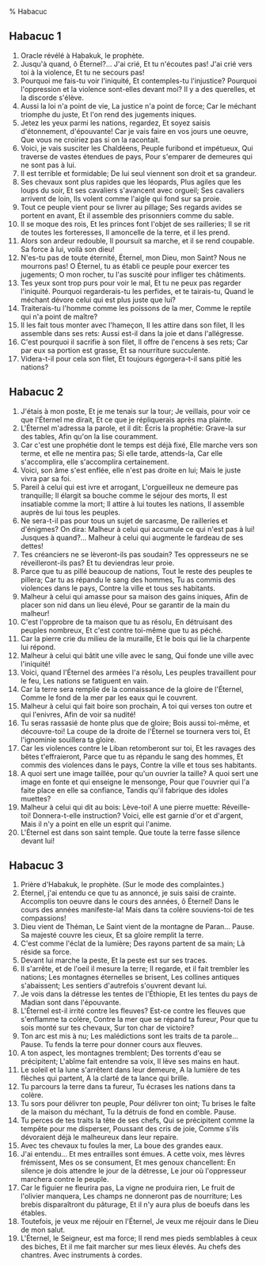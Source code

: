 % Habacuc

## Habacuc 1
1. Oracle r&eacute;v&eacute;l&eacute; &agrave; Habakuk, le proph&egrave;te.
2. Jusqu'&agrave; quand, &ocirc; &Eacute;ternel?... J'ai cri&eacute;, Et tu n'&eacute;coutes pas! J'ai cri&eacute; vers toi &agrave; la violence, Et tu ne secours pas!
3. Pourquoi me fais-tu voir l'iniquit&eacute;, Et contemples-tu l'injustice? Pourquoi l'oppression et la violence sont-elles devant moi? Il y a des querelles, et la discorde s'&eacute;l&egrave;ve.
4. Aussi la loi n'a point de vie, La justice n'a point de force; Car le m&eacute;chant triomphe du juste, Et l'on rend des jugements iniques.
5. Jetez les yeux parmi les nations, regardez, Et soyez saisis d'&eacute;tonnement, d'&eacute;pouvante! Car je vais faire en vos jours une oeuvre, Que vous ne croiriez pas si on la racontait.
6. Voici, je vais susciter les Chald&eacute;ens, Peuple furibond et imp&eacute;tueux, Qui traverse de vastes &eacute;tendues de pays, Pour s'emparer de demeures qui ne sont pas &agrave; lui.
7. Il est terrible et formidable; De lui seul viennent son droit et sa grandeur.
8. Ses chevaux sont plus rapides que les l&eacute;opards, Plus agiles que les loups du soir, Et ses cavaliers s'avancent avec orgueil; Ses cavaliers arrivent de loin, Ils volent comme l'aigle qui fond sur sa proie.
9. Tout ce peuple vient pour se livrer au pillage; Ses regards avides se portent en avant, Et il assemble des prisonniers comme du sable.
10. Il se moque des rois, Et les princes font l'objet de ses railleries; Il se rit de toutes les forteresses, Il amoncelle de la terre, et il les prend.
11. Alors son ardeur redouble, Il poursuit sa marche, et il se rend coupable. Sa force &agrave; lui, voil&agrave; son dieu!
12. N'es-tu pas de toute &eacute;ternit&eacute;, &Eacute;ternel, mon Dieu, mon Saint? Nous ne mourrons pas! O &Eacute;ternel, tu as &eacute;tabli ce peuple pour exercer tes jugements; O mon rocher, tu l'as suscit&eacute; pour infliger tes ch&acirc;timents.
13. Tes yeux sont trop purs pour voir le mal, Et tu ne peux pas regarder l'iniquit&eacute;. Pourquoi regarderais-tu les perfides, et te tairais-tu, Quand le m&eacute;chant d&eacute;vore celui qui est plus juste que lui?
14. Traiterais-tu l'homme comme les poissons de la mer, Comme le reptile qui n'a point de ma&icirc;tre?
15. Il les fait tous monter avec l'hame&ccedil;on, Il les attire dans son filet, Il les assemble dans ses rets: Aussi est-il dans la joie et dans l'all&eacute;gresse.
16. C'est pourquoi il sacrifie &agrave; son filet, Il offre de l'encens &agrave; ses rets; Car par eux sa portion est grasse, Et sa nourriture succulente.
17. Videra-t-il pour cela son filet, Et toujours &eacute;gorgera-t-il sans piti&eacute; les nations?

## Habacuc 2
1. J'&eacute;tais &agrave; mon poste, Et je me tenais sur la tour; Je veillais, pour voir ce que l'&Eacute;ternel me dirait, Et ce que je r&eacute;pliquerais apr&egrave;s ma plainte.
2. L'&Eacute;ternel m'adressa la parole, et il dit: &Eacute;cris la proph&eacute;tie: Grave-la sur des tables, Afin qu'on la lise couramment.
3. Car c'est une proph&eacute;tie dont le temps est d&eacute;j&agrave; fix&eacute;, Elle marche vers son terme, et elle ne mentira pas; Si elle tarde, attends-la, Car elle s'accomplira, elle s'accomplira certainement.
4. Voici, son &acirc;me s'est enfl&eacute;e, elle n'est pas droite en lui; Mais le juste vivra par sa foi.
5. Pareil &agrave; celui qui est ivre et arrogant, L'orgueilleux ne demeure pas tranquille; Il &eacute;largit sa bouche comme le s&eacute;jour des morts, Il est insatiable comme la mort; Il attire &agrave; lui toutes les nations, Il assemble aupr&egrave;s de lui tous les peuples.
6. Ne sera-t-il pas pour tous un sujet de sarcasme, De railleries et d'&eacute;nigmes? On dira: Malheur &agrave; celui qui accumule ce qui n'est pas &agrave; lui! Jusques &agrave; quand?... Malheur &agrave; celui qui augmente le fardeau de ses dettes!
7. Tes cr&eacute;anciers ne se l&egrave;veront-ils pas soudain? Tes oppresseurs ne se r&eacute;veilleront-ils pas? Et tu deviendras leur proie.
8. Parce que tu as pill&eacute; beaucoup de nations, Tout le reste des peuples te pillera; Car tu as r&eacute;pandu le sang des hommes, Tu as commis des violences dans le pays, Contre la ville et tous ses habitants.
9. Malheur &agrave; celui qui amasse pour sa maison des gains iniques, Afin de placer son nid dans un lieu &eacute;lev&eacute;, Pour se garantir de la main du malheur!
10. C'est l'opprobre de ta maison que tu as r&eacute;solu, En d&eacute;truisant des peuples nombreux, Et c'est contre toi-m&ecirc;me que tu as p&eacute;ch&eacute;.
11. Car la pierre crie du milieu de la muraille, Et le bois qui lie la charpente lui r&eacute;pond.
12. Malheur &agrave; celui qui b&acirc;tit une ville avec le sang, Qui fonde une ville avec l'iniquit&eacute;!
13. Voici, quand l'&Eacute;ternel des arm&eacute;es l'a r&eacute;solu, Les peuples travaillent pour le feu, Les nations se fatiguent en vain.
14. Car la terre sera remplie de la connaissance de la gloire de l'&Eacute;ternel, Comme le fond de la mer par les eaux qui le couvrent.
15. Malheur &agrave; celui qui fait boire son prochain, A toi qui verses ton outre et qui l'enivres, Afin de voir sa nudit&eacute;!
16. Tu seras rassasi&eacute; de honte plus que de gloire; Bois aussi toi-m&ecirc;me, et d&eacute;couvre-toi! La coupe de la droite de l'&Eacute;ternel se tournera vers toi, Et l'ignominie souillera ta gloire.
17. Car les violences contre le Liban retomberont sur toi, Et les ravages des b&ecirc;tes t'effraieront, Parce que tu as r&eacute;pandu le sang des hommes, Et commis des violences dans le pays, Contre la ville et tous ses habitants.
18. A quoi sert une image taill&eacute;e, pour qu'un ouvrier la taille? A quoi sert une image en fonte et qui enseigne le mensonge, Pour que l'ouvrier qui l'a faite place en elle sa confiance, Tandis qu'il fabrique des idoles muettes?
19. Malheur &agrave; celui qui dit au bois: L&egrave;ve-toi! A une pierre muette: R&eacute;veille-toi! Donnera-t-elle instruction? Voici, elle est garnie d'or et d'argent, Mais il n'y a point en elle un esprit qui l'anime.
20. L'&Eacute;ternel est dans son saint temple. Que toute la terre fasse silence devant lui!

## Habacuc 3
1. Pri&egrave;re d'Habakuk, le proph&egrave;te. (Sur le mode des complaintes.)
2. &Eacute;ternel, j'ai entendu ce que tu as annonc&eacute;, je suis saisi de crainte. Accomplis ton oeuvre dans le cours des ann&eacute;es, &ocirc; &Eacute;ternel! Dans le cours des ann&eacute;es manifeste-la! Mais dans ta col&egrave;re souviens-toi de tes compassions!
3. Dieu vient de Th&eacute;man, Le Saint vient de la montagne de Paran... Pause. Sa majest&eacute; couvre les cieux, Et sa gloire remplit la terre.
4. C'est comme l'&eacute;clat de la lumi&egrave;re; Des rayons partent de sa main; L&agrave; r&eacute;side sa force.
5. Devant lui marche la peste, Et la peste est sur ses traces.
6. Il s'arr&ecirc;te, et de l'oeil il mesure la terre; Il regarde, et il fait trembler les nations; Les montagnes &eacute;ternelles se brisent, Les collines antiques s'abaissent; Les sentiers d'autrefois s'ouvrent devant lui.
7. Je vois dans la d&eacute;tresse les tentes de l'&Eacute;thiopie, Et les tentes du pays de Madian sont dans l'&eacute;pouvante.
8. L'&Eacute;ternel est-il irrit&eacute; contre les fleuves? Est-ce contre les fleuves que s'enflamme ta col&egrave;re, Contre la mer que se r&eacute;pand ta fureur, Pour que tu sois mont&eacute; sur tes chevaux, Sur ton char de victoire?
9. Ton arc est mis &agrave; nu; Les mal&eacute;dictions sont les traits de ta parole... Pause. Tu fends la terre pour donner cours aux fleuves.
10. A ton aspect, les montagnes tremblent; Des torrents d'eau se pr&eacute;cipitent; L'ab&icirc;me fait entendre sa voix, Il l&egrave;ve ses mains en haut.
11. Le soleil et la lune s'arr&ecirc;tent dans leur demeure, A la lumi&egrave;re de tes fl&egrave;ches qui partent, A la clart&eacute; de ta lance qui brille.
12. Tu parcours la terre dans ta fureur, Tu &eacute;crases les nations dans ta col&egrave;re.
13. Tu sors pour d&eacute;livrer ton peuple, Pour d&eacute;livrer ton oint; Tu brises le fa&icirc;te de la maison du m&eacute;chant, Tu la d&eacute;truis de fond en comble. Pause.
14. Tu perces de tes traits la t&ecirc;te de ses chefs, Qui se pr&eacute;cipitent comme la temp&ecirc;te pour me disperser, Poussant des cris de joie, Comme s'ils d&eacute;voraient d&eacute;j&agrave; le malheureux dans leur repaire.
15. Avec tes chevaux tu foules la mer, La boue des grandes eaux.
16. J'ai entendu... Et mes entrailles sont &eacute;mues. A cette voix, mes l&egrave;vres fr&eacute;missent, Mes os se consument, Et mes genoux chancellent: En silence je dois attendre le jour de la d&eacute;tresse, Le jour o&ugrave; l'oppresseur marchera contre le peuple.
17. Car le figuier ne fleurira pas, La vigne ne produira rien, Le fruit de l'olivier manquera, Les champs ne donneront pas de nourriture; Les brebis dispara&icirc;tront du p&acirc;turage, Et il n'y aura plus de boeufs dans les &eacute;tables.
18. Toutefois, je veux me r&eacute;jouir en l'&Eacute;ternel, Je veux me r&eacute;jouir dans le Dieu de mon salut.
19. L'&Eacute;ternel, le Seigneur, est ma force; Il rend mes pieds semblables &agrave; ceux des biches, Et il me fait marcher sur mes lieux &eacute;lev&eacute;s. Au chefs des chantres. Avec instruments &agrave; cordes.
